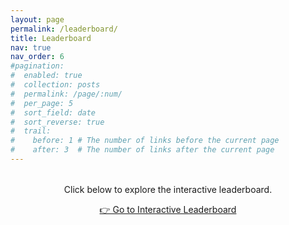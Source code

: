 ```yaml
---
layout: page
permalink: /leaderboard/
title: Leaderboard
nav: true
nav_order: 6
#pagination:
#  enabled: true
#  collection: posts
#  permalink: /page/:num/
#  per_page: 5
#  sort_field: date
#  sort_reverse: true
#  trail:
#    before: 1 # The number of links before the current page
#    after: 3  # The number of links after the current page
---
```


<div style="text-align: center; margin-top: 2rem;">
  <p>Click below to explore the interactive leaderboard.</p>
  <a href="/leaderboard/" class="btn btn-primary btn-lg">👉 Go to Interactive Leaderboard</a>
</div>
